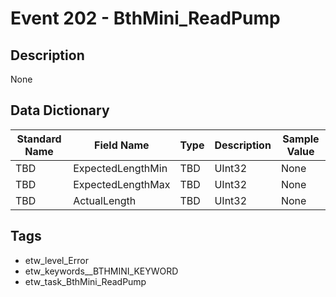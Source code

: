 # Event 202 - BthMini_ReadPump

## Description
None

## Data Dictionary
|Standard Name|Field Name|Type|Description|Sample Value|
|---|---|---|---|---|
|TBD|ExpectedLengthMin|TBD|UInt32|None|None|
|TBD|ExpectedLengthMax|TBD|UInt32|None|None|
|TBD|ActualLength|TBD|UInt32|None|None|

## Tags
* etw_level_Error
* etw_keywords__BTHMINI_KEYWORD
* etw_task_BthMini_ReadPump